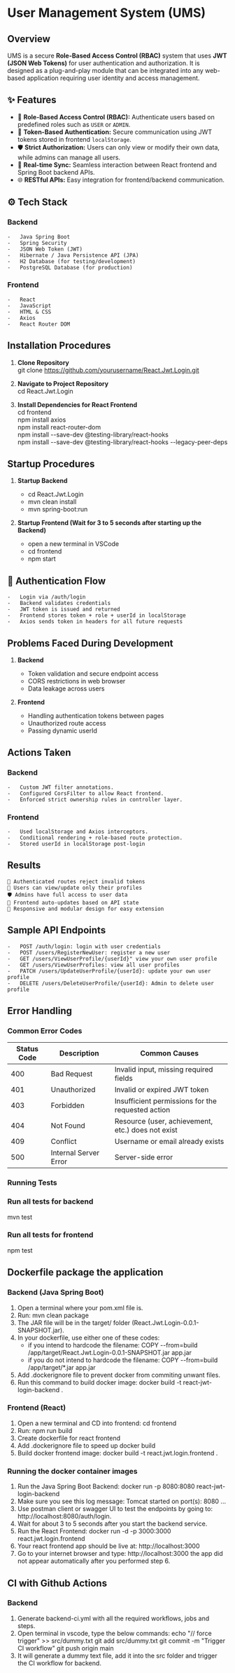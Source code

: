 # User Management System (UMS)
## Overview
UMS is a secure **Role-Based Access Control (RBAC)** system that uses **JWT (JSON Web Tokens)** for user authentication and authorization. It is designed as a plug-and-play module that can be integrated into any web-based application requiring user identity and access management.

## ✨ Features
- 🔐 **Role-Based Access Control (RBAC):** Authenticate users based on predefined roles such as `USER` or `ADMIN`.
- 🔑 **Token-Based Authentication:** Secure communication using JWT tokens stored in frontend `localStorage`.
- 🛡️ **Strict Authorization:** Users can only view or modify their own data, while admins can manage all users.
- 🔄 **Real-time Sync:** Seamless interaction between React frontend and Spring Boot backend APIs.
- 🌐 **RESTful APIs:** Easy integration for frontend/backend communication.

## ⚙️ Tech Stack
### Backend
    -   Java Spring Boot
    -   Spring Security
    -   JSON Web Token (JWT)
    -   Hibernate / Java Persistence API (JPA)
    -   H2 Database (for testing/development)
    -   PostgreSQL Database (for production)

### Frontend
    -   React
    -   JavaScript
    -   HTML & CSS
    -   Axios
    -   React Router DOM

## Installation Procedures
1. **Clone Repository**<br>
    git clone https://github.com/yourusername/React.Jwt.Login.git

2. **Navigate to Project Repository**<br>
    cd React.Jwt.Login

3. **Install Dependencies for React Frontend**<br>
    cd frontend<br>
    npm install axios<br>
    npm install react-router-dom<br>
    npm install --save-dev @testing-library/react-hooks<br>
    npm install --save-dev @testing-library/react-hooks --legacy-peer-deps<br>

## Startup Procedures
1. **Startup Backend**<br>
    -   cd React.Jwt.Login<br>
    -   mvn clean install<br>
    -   mvn spring-boot:run<br>

2. **Startup Frontend (Wait for 3 to 5 seconds after starting up the Backend)**<br>
    -   open a new terminal in VSCode<br>
    -   cd frontend<br>
    -   npm start<br>

## 🔐 Authentication Flow
    -   Login via /auth/login
    -   Backend validates credentials
    -   JWT token is issued and returned
    -   Frontend stores token + role + userId in localStorage
    -   Axios sends token in headers for all future requests

## Problems Faced During Development
1. **Backend**<br>
    -   Token validation and secure endpoint access
    -   CORS restrictions in web browser
    -   Data leakage across users

2. **Frontend**<br>
    -   Handling authentication tokens between pages
    -   Unauthorized route access
    -   Passing dynamic userId

## Actions Taken
### Backend
    -   Custom JWT filter annotations.
    -   Configured CorsFilter to allow React frontend.
    -   Enforced strict ownership rules in controller layer.

### Frontend
    -   Used localStorage and Axios interceptors.
    -   Conditional rendering + role-based route protection.
    -   Stored userId in localStorage post-login

## Results
    🔐 Authenticated routes reject invalid tokens
    👤 Users can view/update only their profiles
    🛡️ Admins have full access to user data
    🔄 Frontend auto-updates based on API state
    🚀 Responsive and modular design for easy extension

## Sample API Endpoints
    -   POST /auth/login: login with user credentials
    -   POST /users/RegisterNewUser: register a new user
    -   GET /users/ViewUserProfile/{userId}" view your own user profile
    -   GET /users/ViewUserProfiles: view all user profiles
    -   PATCH /users/UpdateUserProfile/{userId}: update your own user profile
    -   DELETE /users/DeleteUserProfile/{userId}: Admin to delete user profile

## Error Handling
### Common Error Codes

| Status Code | Description           | Common Causes                                      |
|-------------|-----------------------|---------------------------------------------------|
| 400         | Bad Request           | Invalid input, missing required fields             |
| 401         | Unauthorized          | Invalid or expired JWT token                       |
| 403         | Forbidden             | Insufficient permissions for the requested action  |
| 404         | Not Found             | Resource (user, achievement, etc.) does not exist  |
| 409         | Conflict              | Username or email already exists                   |
| 500         | Internal Server Error | Server-side error                                  |

### Running Tests

### Run all tests for backend
mvn test

### Run all tests for frontend
npm test

## Dockerfile package the application
### Backend (Java Spring Boot)
1. Open a terminal where your pom.xml file is.
2. Run: mvn clean package
3. The JAR file will be in the target/ folder (React.Jwt.Login-0.0.1-SNAPSHOT.jar).
4. In your dockerfile, use either one of these codes:
    -   if you intend to hardcode the filename: COPY --from=build /app/target/React.Jwt.Login-0.0.1-SNAPSHOT.jar app.jar
    -   if you do not intend to hardcode the filename: COPY --from=build /app/target/*.jar app.jar
5. Add .dockerignore file to prevent docker from commiting unwant files.
6. Run this command to build docker image: docker build -t react-jwt-login-backend .


### Frontend (React)
1. Open a new terminal and CD into frontend: cd frontend
2. Run: npm run build
3. Create dockerfile for react frontend
4. Add .dockerignore file to speed up docker build
5. Build docker frontend image: docker build -t react.jwt.login.frontend .

### Running the docker container images
1. Run the Java Spring Boot Backend: docker run -p 8080:8080 react-jwt-login-backend
2. Make sure you see this log message: Tomcat started on port(s): 8080 ...
3. Use postman client or swagger UI to test the endpoints by going to: http://localhost:8080/auth/login.
4. Wait for about 3 to 5 seconds after you start the backend service.
5. Run the React Frontend: docker run -d -p 3000:3000 react.jwt.login.frontend
6. Your react frontend app should be live at: http://localhost:3000 
7. Go to your internet browser and type: http://localhost:3000 the app did not appear automatically after you performed step 6.

## CI with Github Actions
### Backend
1. Generate backend-ci.yml with all the required workflows, jobs and steps.
2. Open terminal in vscode, type the below commands:
    echo "// force trigger" >> src/dummy.txt
    git add src/dummy.txt
    git commit -m "Trigger CI workflow"
    git push origin main
3. It will generate a dummy text file, add it into the src folder and trigger the CI workflow for backend.